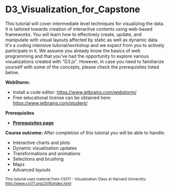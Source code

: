 # D3_Visualization_for_Capstone

This tutorial will cover intermediate level techniques for visualizing the data. It is tailored towards creation of interactive contents using web-based frameworks. You will learn how to effectively create, update, and manipulate with visual layouts affected by static as well as dynamic data. It's a coding intensive tutorial/workshop and we expect from you to actively participate in it. We assume you already know the basics of web programming and that you've had the opportunity to explore various visualizations created with "D3.js". However, in case you need to familiarize yourself with some of the concepts, please check the prerequisites listed below.

<b>WebStorm:</b>

- Install a code editor:  https://www.jetbrains.com/webstorm/ 
-  Free educational license can be obtained here: https://www.jetbrains.com/student/

<b> Prerequisites </b>

* **[Prerequisites page](https://github.com/zonakostic/D3_Visualization_for_Capstone/blob/master/Prerequisites/Prerequisites.md)** 

<b>Course outcome:</b>
After completion of this tutorial you will be able to handle:

- Interactive charts and plots
- Dynamic visualization updates 
- Transformations and animations
- Selections and brushing
- Maps
- Advanced layouts

<small>This tutorial uses material from CS171 - Visualization Class at Harvard University: http://www.cs171.org/2016/index.html </small>